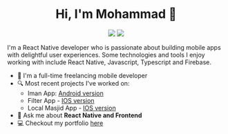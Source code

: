 
<h1 align="center">Hi, I'm Mohammad 👋</h1>
<p align="center">
    <a href="https://www.linkedin.com/in/mohamedabkal"><img src="https://img.shields.io/badge/Linkedin-%230177B5?style=flat&logo=linkedin&logoColor=white"/></a>
    <a href="mailto:mohamed.abqal@gmail.com"><img src="https://img.shields.io/badge/Gmail-%23E4415F?style=flat&logo=gmail&logoColor=white"/></a>
  </p>
  
  <!--
  <img src="https://github.com/mohamedabusrea/mohamedabusrea/blob/master/profile-img.png" align="right" width="25%"/>
  -->

I'm a React Native developer who is passionate about building mobile apps with delightful user experiences. Some technologies and tools I enjoy working with include React Native, Javascript, Typescript and Firebase.

- 🔭 I'm a full-time freelancing mobile developer
- 🔍 Most recent projects I've worked on: 
    - Iman App: [Android version](https://play.google.com/store/apps/details?id=com.zeno.iman)
    - Filter App - [IOS version](https://apple.co/3UFoGhx)
    - Local Masjid App - [IOS version](https://apple.co/2F7v51K)
- 💬 Ask me about **React Native and Frontend**
- 💻 Checkout my portfolio [here](https://abkal.vercel.app)
